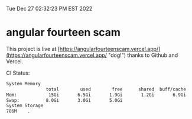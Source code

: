 Tue Dec 27 02:32:23 PM EST 2022

# angular fourteen scam


This project is live at [https://angularfourteenscam.vercel.app/](https://angularfourteenscam.vercel.app/ "dog!") thanks to Github and Vercel.

CI Status: 

```bash
System Memory
               total        used        free      shared  buff/cache   available
Mem:            15Gi       6.5Gi       1.9Gi       1.2Gi       6.9Gi       7.2Gi
Swap:          8.0Gi       3.0Gi       5.0Gi
System Storage
786M	.
```
```bash
